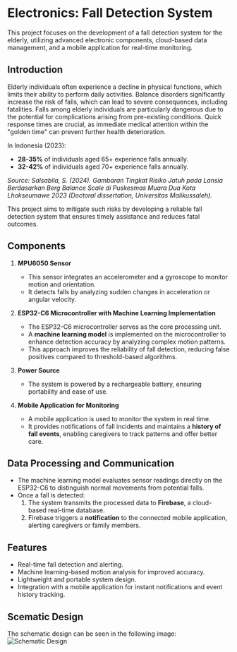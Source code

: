 #  Electronics: Fall Detection System

This project focuses on the development of a fall detection system for the elderly, utilizing advanced electronic components, cloud-based data management, and a mobile application for real-time monitoring.

## Introduction
Elderly individuals often experience a decline in physical functions, which limits their ability to perform daily activities. Balance disorders significantly increase the risk of falls, which can lead to severe consequences, including fatalities. Falls among elderly individuals are particularly dangerous due to the potential for complications arising from pre-existing conditions. Quick response times are crucial, as immediate medical attention within the "golden time" can prevent further health deterioration.

In Indonesia (2023):  
- **28-35%** of individuals aged 65+ experience falls annually.  
- **32-42%** of individuals aged 70+ experience falls annually.  

*Source: Salsabila, S. (2024). *Gambaran Tingkat Risiko Jatuh pada Lansia Berdasarkan Berg Balance Scale di Puskesmas Muara Dua Kota Lhokseumawe 2023* (Doctoral dissertation, Universitas Malikussaleh).*

This project aims to mitigate such risks by developing a reliable fall detection system that ensures timely assistance and reduces fatal outcomes.

## Components
1. **MPU6050 Sensor**  
   - This sensor integrates an accelerometer and a gyroscope to monitor motion and orientation.  
   - It detects falls by analyzing sudden changes in acceleration or angular velocity.

2. **ESP32-C6 Microcontroller with Machine Learning Implementation**  
   - The ESP32-C6 microcontroller serves as the core processing unit.  
   - A **machine learning model** is implemented on the microcontroller to enhance detection accuracy by analyzing complex motion patterns.  
   - This approach improves the reliability of fall detection, reducing false positives compared to threshold-based algorithms.

3. **Power Source**  
   - The system is powered by a rechargeable battery, ensuring portability and ease of use.

4. **Mobile Application for Monitoring**  
   - A mobile application is used to monitor the system in real time.  
   - It provides notifications of fall incidents and maintains a **history of fall events**, enabling caregivers to track patterns and offer better care.

## Data Processing and Communication
- The machine learning model evaluates sensor readings directly on the ESP32-C6 to distinguish normal movements from potential falls.  
- Once a fall is detected:  
  1. The system transmits the processed data to **Firebase**, a cloud-based real-time database.  
  2. Firebase triggers a **notification** to the connected mobile application, alerting caregivers or family members.  

## Features
- Real-time fall detection and alerting.  
- Machine learning-based motion analysis for improved accuracy.  
- Lightweight and portable system design.  
- Integration with a mobile application for instant notifications and event history tracking.  

## Scematic Design 
The schematic design can be seen in the following image:  ![Schematic Design](https://github.com/user-attachments/assets/1dbe3850-54cb-4323-8a48-089a111acfec)

